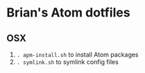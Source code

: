 # Brian's Atom dotfiles

## OSX

1. `. apm-install.sh` to install Atom packages
2. `. symlink.sh` to symlink config files
